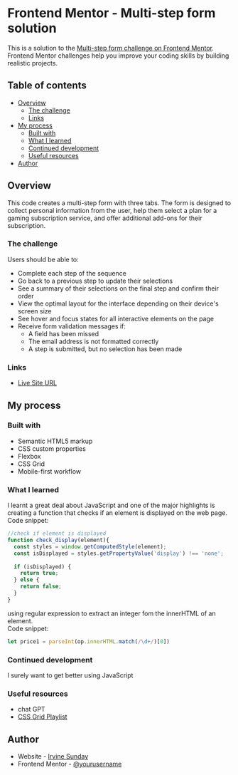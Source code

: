 # Frontend Mentor - Multi-step form solution

This is a solution to the [Multi-step form challenge on Frontend Mentor](https://www.frontendmentor.io/challenges/multistep-form-YVAnSdqQBJ). Frontend Mentor challenges help you improve your coding skills by building realistic projects. 

## Table of contents

- [Overview](#overview)
  - [The challenge](#the-challenge)
  - [Links](#links)
- [My process](#my-process)
  - [Built with](#built-with)
  - [What I learned](#what-i-learned)
  - [Continued development](#continued-development)
  - [Useful resources](#useful-resources)
- [Author](#author)


## Overview
This code creates a multi-step form with three tabs. The form is designed to collect personal information from the user, help them select a plan for a gaming subscription service, and offer additional add-ons for their subscription.

### The challenge

Users should be able to:

- Complete each step of the sequence
- Go back to a previous step to update their selections
- See a summary of their selections on the final step and confirm their order
- View the optimal layout for the interface depending on their device's screen size
- See hover and focus states for all interactive elements on the page
- Receive form validation messages if:
  - A field has been missed
  - The email address is not formatted correctly
  - A step is submitted, but no selection has been made



### Links

- [Live Site URL](https://multi-step-form-main-rho.vercel.app/)

## My process

### Built with

- Semantic HTML5 markup
- CSS custom properties
- Flexbox
- CSS Grid
- Mobile-first workflow


### What I learned

I learnt a great deal about JavaScript and one of the major highlights is creating a 
function that checks if an element is displayed on the web page.  
Code snippet:  

```js
//check if element is displayed
function check_display(element){
  const styles = window.getComputedStyle(element);
  const isDisplayed = styles.getPropertyValue('display') !== 'none';
  
  if (isDisplayed) {
    return true;
  } else {
    return false;
  }
}
```

using regular expression to extract an integer fom the innerHTML of an element.  
Code snippet:  

```js
let price1 = parseInt(op.innerHTML.match(/\d+/)[0])
```  


### Continued development

I surely want to get better using JavaScript

### Useful resources

- chat GPT
- [CSS Grid Playlist](https://www.youtube.com/playlist?list=PL4cUxeGkcC9itC4TxYMzFCfveyutyPOCY)

## Author

- Website - [Irvine Sunday](https://irvine-sunday-portfolio.vercel.app/)
- Frontend Mentor - [@yourusername](https://www.frontendmentor.io/profile/yourusername)

